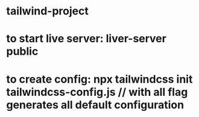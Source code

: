 # tailwind-project

# to start live server: liver-server public
# to create config: npx tailwindcss init tailwindcss-config.js  // with all flag generates all default configuration